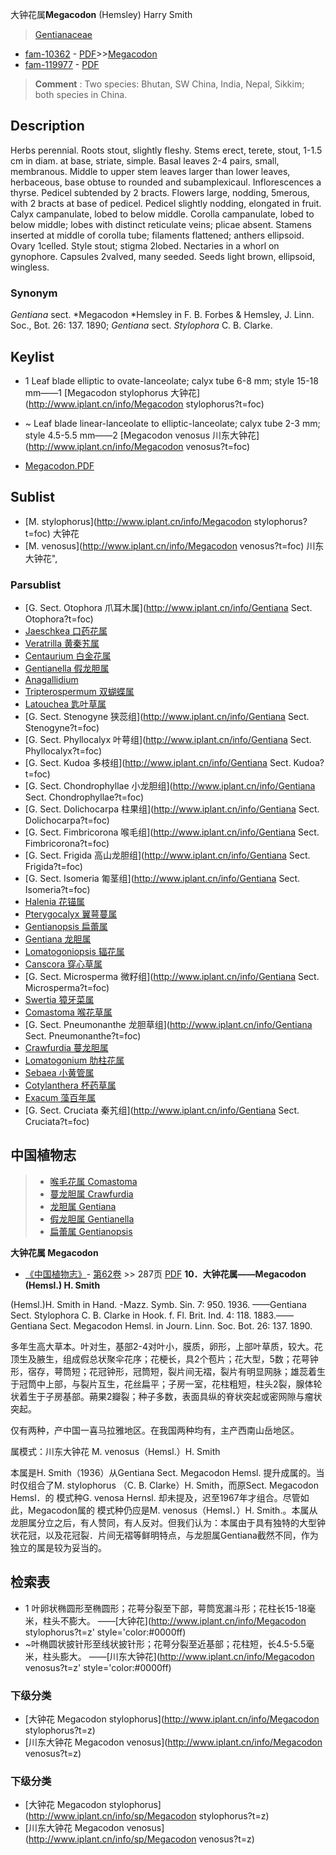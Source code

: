 大钟花属**Megacodon** (Hemsley) Harry Smith

> [Gentianaceae](http://www.iplant.cn/info/Gentianaceae?t=foc)
* [fam-10362](http://www.iplant.cn/foc/fam/10362) - [PDF](http://www.iplant.cn/foc/pdf/Gentianaceae.pdf)>>[Megacodon](http://www.iplant.cn/info/Megacodon?t=foc)
* [fam-119977](http://www.iplant.cn/foc/fam/119977) - [PDF](http://www.iplant.cn/foc/pdf/Megacodon.pdf)

> **Comment** : 
> Two species: Bhutan, SW China, India, Nepal, Sikkim; both species in China.

## Description

Herbs perennial. Roots stout, slightly fleshy. Stems erect, terete, stout, 1-1.5 cm in diam. at base, striate, simple. Basal leaves 2-4 pairs, small, membranous. Middle to upper stem leaves larger than lower leaves, herbaceous, base obtuse to rounded and subamplexicaul. Inflorescences a thyrse. Pedicel subtended by 2 bracts. Flowers large, nodding, 5merous, with 2 bracts at base of pedicel. Pedicel slightly nodding, elongated in fruit. Calyx campanulate, lobed to below middle. Corolla campanulate, lobed to below middle; lobes with distinct reticulate veins; plicae absent. Stamens inserted at middle of corolla tube; filaments flattened; anthers ellipsoid. Ovary 1celled. Style stout; stigma 2lobed. Nectaries in a whorl on gynophore. Capsules 2valved, many seeded. Seeds light brown, ellipsoid, wingless.

### Synonym
*Gentiana* sect. *Megacodon *Hemsley in F. B. Forbes & Hemsley, J. Linn. Soc., Bot. 26: 137. 1890; *Gentiana* sect. *Stylophora* C. B. Clarke.

## Keylist
* 1 Leaf blade elliptic to ovate-lanceolate; calyx tube 6-8 mm; style 15-18 mm——1  [Megacodon stylophorus 大钟花](http://www.iplant.cn/info/Megacodon stylophorus?t=foc)
* ~ Leaf blade linear-lanceolate to elliptic-lanceolate; calyx tube 2-3 mm; style 4.5-5.5 mm——2  [Megacodon venosus 川东大钟花](http://www.iplant.cn/info/Megacodon venosus?t=foc)

* [Megacodon.PDF](http://www.iplant.cn/foc/pdf/Megacodon.pdf)

## Sublist

* [M.  stylophorus](http://www.iplant.cn/info/Megacodon stylophorus?t=foc)
 大钟花
* [M.  venosus](http://www.iplant.cn/info/Megacodon venosus?t=foc) 川东大钟花",

### Parsublist

* [G.  Sect. Otophora  爪耳木属](http://www.iplant.cn/info/Gentiana Sect. Otophora?t=foc)
* [Jaeschkea  口药花属](http://www.iplant.cn/info/Jaeschkea?t=foc)
* [Veratrilla  黄秦艽属](http://www.iplant.cn/info/Veratrilla?t=foc)
* [Centaurium  白金花属](http://www.iplant.cn/info/Centaurium?t=foc)
* [Gentianella  假龙胆属](http://www.iplant.cn/info/Gentianella?t=foc)
* [Anagallidium  ](http://www.iplant.cn/info/Anagallidium?t=foc)
* [Tripterospermum  双蝴蝶属](http://www.iplant.cn/info/Tripterospermum?t=foc)
* [Latouchea  匙叶草属](http://www.iplant.cn/info/Latouchea?t=foc)
* [G.  Sect. Stenogyne  狭蕊组](http://www.iplant.cn/info/Gentiana Sect. Stenogyne?t=foc)
* [G.  Sect. Phyllocalyx  叶萼组](http://www.iplant.cn/info/Gentiana Sect. Phyllocalyx?t=foc)
* [G.  Sect. Kudoa  多枝组](http://www.iplant.cn/info/Gentiana Sect. Kudoa?t=foc)
* [G.  Sect. Chondrophyllae  小龙胆组](http://www.iplant.cn/info/Gentiana Sect. Chondrophyllae?t=foc)
* [G.  Sect. Dolichocarpa  柱果组](http://www.iplant.cn/info/Gentiana Sect. Dolichocarpa?t=foc)
* [G.  Sect. Fimbricorona  喉毛组](http://www.iplant.cn/info/Gentiana Sect. Fimbricorona?t=foc)
* [G.  Sect. Frigida  高山龙胆组](http://www.iplant.cn/info/Gentiana Sect. Frigida?t=foc)
* [G.  Sect. Isomeria  匍茎组](http://www.iplant.cn/info/Gentiana Sect. Isomeria?t=foc)
* [Halenia  花锚属](http://www.iplant.cn/info/Halenia?t=foc)
* [Pterygocalyx  翼萼蔓属](http://www.iplant.cn/info/Pterygocalyx?t=foc)
* [Gentianopsis  扁蕾属](http://www.iplant.cn/info/Gentianopsis?t=foc)
* [Gentiana  龙胆属](http://www.iplant.cn/info/Gentiana?t=foc)
* [Lomatogoniopsis  辐花属](http://www.iplant.cn/info/Lomatogoniopsis?t=foc)
* [Canscora  穿心草属](http://www.iplant.cn/info/Canscora?t=foc)
* [G.  Sect. Microsperma  微籽组](http://www.iplant.cn/info/Gentiana Sect. Microsperma?t=foc)
* [Swertia  獐牙菜属](http://www.iplant.cn/info/Swertia?t=foc)
* [Comastoma  喉花草属](http://www.iplant.cn/info/Comastoma?t=foc)
* [G.  Sect. Pneumonanthe  龙胆草组](http://www.iplant.cn/info/Gentiana Sect. Pneumonanthe?t=foc)
* [Crawfurdia  蔓龙胆属](http://www.iplant.cn/info/Crawfurdia?t=foc)
* [Lomatogonium  肋柱花属](http://www.iplant.cn/info/Lomatogonium?t=foc)
* [Sebaea  小黄管属](http://www.iplant.cn/info/Sebaea?t=foc)
* [Cotylanthera  杯药草属](http://www.iplant.cn/info/Cotylanthera?t=foc)
* [Exacum  藻百年属](http://www.iplant.cn/info/Exacum?t=foc)
* [G.  Sect. Cruciata  秦艽组](http://www.iplant.cn/info/Gentiana Sect. Cruciata?t=foc)


## 中国植物志

> * [喉毛花属  Comastoma](http://www.iplant.cn/info/Comastoma?t=z)
> * [蔓龙胆属  Crawfurdia](http://www.iplant.cn/info/Crawfurdia?t=z)
> * [龙胆属  Gentiana](http://www.iplant.cn/info/Gentiana?t=z)
> * [假龙胆属  Gentianella](http://www.iplant.cn/info/Gentianella?t=z)
> * [扁蕾属  Gentianopsis](http://www.iplant.cn/info/Gentianopsis?t=z)

**大钟花属 Megacodon**

* [《中国植物志》](http://www.iplant.cn/frps)- [第62卷](http://www.iplant.cn/frps/vol/62) >> 287页 [PDF](http://www.iplant.cn/frps/pdf/62/287y.pdf)
**10．大钟花属——Megacodon (Hemsl.) H. Smith**

(Hemsl.)H. Smith in Hand. -Mazz. Symb. Sin. 7: 950. 1936. ——Gentiana Sect. Stylophora C. B. Clarke in Hook. f. Fl. Brit. Ind. 4: 118. 1883.——Gentiana Sect. Megacodon Hemsl. in Journ. Linn. Soc. Bot. 26: 137. 1890.

多年生高大草本。叶对生，基部2-4对叶小，膜质，卵形，上部叶草质，较大。花顶生及腋生，组成假总状聚伞花序；花梗长，具2个苞片；花大型，5数；花萼钟形，宿存，萼筒短；花冠钟形，冠筒短，裂片间无褶，裂片有明显网脉；雄蕊着生于冠筒中上部，与裂片互生，花丝扁平；子房一室，花柱粗短，柱头2裂，腺体轮状着生于子房基部。蒴果2瓣裂；种子多数，表面具纵的脊状突起或密网隙与瘤状突起。

仅有两种，产中国一喜马拉雅地区。在我国两种均有，主产西南山岳地区。

属模式：川东大钟花 M. venosus（Hemsl.）H. Smith

本属是H. Smith（1936）从Gentiana Sect. Megacodon Hemsl. 提升成属的。当时仅组合了M. stylophorus （C. B. Clarke）H. Smith，而原Sect. Megacodon Hemsl．的 模式种G. venosa Hernsl. 却未提及，迟至1967年才组合。尽管如此，Megacodon属的 模式种仍应是M. venosus（Hemsl．）H. Smith.。本属从龙胆属分立之后，有人赞同，有人反对。但我们认为：本属由于具有独特的大型钟状花冠，以及花冠裂．片间无褶等鲜明特点，与龙胆属Gentiana截然不同，作为独立的属是较为妥当的。

## 检索表
* 1 叶卵状椭圆形至椭圆形；花萼分裂至下部，萼筒宽漏斗形；花柱长15-18毫米，柱头不膨大。 ——[大钟花](http://www.iplant.cn/info/Megacodon stylophorus?t=z'  style='color:#0000ff)
* ~叶椭圆状披针形至线状披针形；花萼分裂至近基部；花柱短，长4.5-5.5毫米，柱头膨大。 ——[川东大钟花](http://www.iplant.cn/info/Megacodon venosus?t=z'  style='color:#0000ff)
### 下级分类
* [大钟花  Megacodon stylophorus](http://www.iplant.cn/info/Megacodon stylophorus?t=z)
* [川东大钟花  Megacodon venosus](http://www.iplant.cn/info/Megacodon venosus?t=z)

### 下级分类
* [大钟花  Megacodon stylophorus](http://www.iplant.cn/info/sp/Megacodon stylophorus?t=z)
* [川东大钟花  Megacodon venosus](http://www.iplant.cn/info/sp/Megacodon venosus?t=z)
